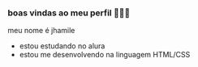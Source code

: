 ### boas vindas ao meu perfil 🪼🐚🦭

meu nome é jhamile

- estou estudando no alura
- estou me desenvolvendo na linguagem HTML/CSS
